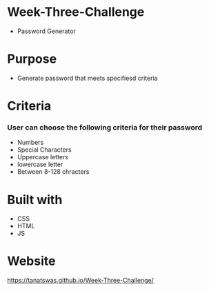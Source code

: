 # Week-Three-Challenge
* Password Generator

# Purpose
* Generate password that meets specifiesd criteria

# Criteria

### User can choose the following criteria for their password

* Numbers
* Special Characters
* Uppercase letters
* lowercase letter
* Between 8-128 chracters

# Built with
* CSS
* HTML
* JS

# Website
https://tanatswas.github.io/Week-Three-Challenge/


